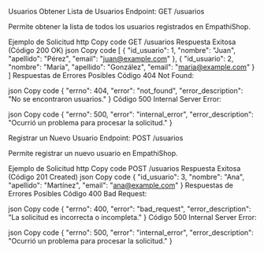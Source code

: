 Usuarios
Obtener Lista de Usuarios
Endpoint: GET /usuarios

Permite obtener la lista de todos los usuarios registrados en EmpathiShop.

Ejemplo de Solicitud
http
Copy code
GET /usuarios
Respuesta Exitosa (Código 200 OK)
json
Copy code
[
  {
    "id_usuario": 1,
    "nombre": "Juan",
    "apellido": "Pérez",
    "email": "juan@example.com"
  },
  {
    "id_usuario": 2,
    "nombre": "María",
    "apellido": "González",
    "email": "maria@example.com"
  }
]
Respuestas de Errores Posibles
Código 404 Not Found:

json
Copy code
{
  "errno": 404,
  "error": "not_found",
  "error_description": "No se encontraron usuarios."
}
Código 500 Internal Server Error:

json
Copy code
{
  "errno": 500,
  "error": "internal_error",
  "error_description": "Ocurrió un problema para procesar la solicitud."
}


Registrar un Nuevo Usuario
Endpoint: POST /usuarios

Permite registrar un nuevo usuario en EmpathiShop.

Ejemplo de Solicitud
http
Copy code
POST /usuarios
Respuesta Exitosa (Código 201 Created)
json
Copy code
{
  "id_usuario": 3,
  "nombre": "Ana",
  "apellido": "Martínez",
  "email": "ana@example.com"
}
Respuestas de Errores Posibles
Código 400 Bad Request:

json
Copy code
{
  "errno": 400,
  "error": "bad_request",
  "error_description": "La solicitud es incorrecta o incompleta."
}
Código 500 Internal Server Error:

json
Copy code
{
  "errno": 500,
  "error": "internal_error",
  "error_description": "Ocurrió un problema para procesar la solicitud."
}




